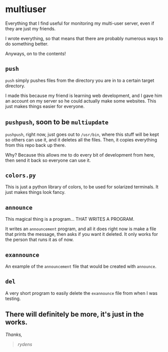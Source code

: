 # multiuser
Everything that I find useful for monitoring my multi-user
server, even if they are just my friends.

I wrote everything, so that means that there are probably
numerous ways to do something better.

Anyways, on to the contents!

## `push`
`push` simply pushes files from the directory you are in
to a certain target directory.

I made this because my friend is learning web development,
and I gave him an account on my server so he could actually
make some websites. This just makes things easier for everyone.


## `pushpush`, soon to be `multiupdate`
`pushpush`, right now, just goes out to `/usr/bin`, where this
stuff will be kept so others can use it, and it deletes all the files.
Then, it copies everything from this repo back up there.

Why? Because this allows me to do every bit of development from here,
then send it back so everyone can use it.


## `colors.py`
This is just a python library of colors, to be used for solarized
terminals. It just makes things look fancy.

## `announce`
This magical thing is a program... THAT WRITES A PROGRAM.

It writes an `announcement` program, and all it does right now is make
a file that prints the message, then asks if you want it deleted. It
only works for the person that runs it as of now.

## `exannounce`
An example of the `announcement` file that would be created with
`announce`.

## `del`
A very short program to easily delete the `exannounce` file from when
I was testing.

## There will definitely be more, it's just in the works.
*Thanks,*
> *rydens*
